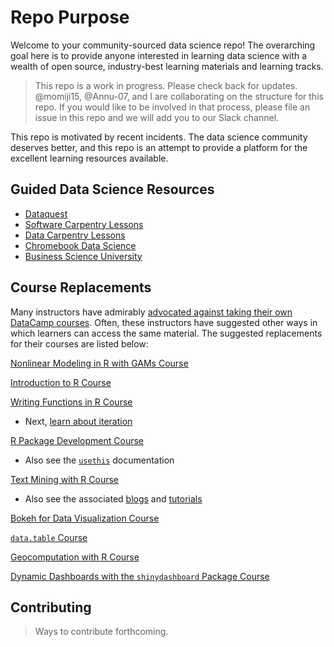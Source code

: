 # Repo Purpose

Welcome to your community-sourced data science repo! The overarching goal here is to provide anyone interested in learning data science with a wealth of open source, industry-best learning materials and learning tracks.

> This repo is a work in progress. Please check back for updates. @momiji15, @Annu-07, and I are collaborating on the structure for this repo. If you would like to be involved in that process, please file an issue in this repo and we will add you to our Slack channel.  

This repo is motivated by recent incidents. The data science community deserves better, and this repo is an attempt to provide a platform for the excellent learning resources available.

## Guided Data Science Resources

* [Dataquest](https://www.dataquest.io/)
* [Software Carpentry Lessons](https://software-carpentry.org/lessons/)
* [Data Carpentry Lessons](https://datacarpentry.org/lessons/)
* [Chromebook Data Science](http://jhudatascience.org/chromebookdatascience/cbds.html)
* [Business Science University](https://university.business-science.io/p/jumpstart-with-r)

## Course Replacements

Many instructors have admirably [advocated against taking their own DataCamp courses](https://twitter.com/noamross/status/1116667602741485571). Often, these instructors have suggested other ways in which learners can access the same material. The suggested replacements for their courses are listed below:

[Nonlinear Modeling in R with GAMs Course](https://github.com/noamross/datacamp-sexual-assault)

[Introduction to R Course](https://rstudio.cloud/learn/primers)

[Writing Functions in R Course](https://r4ds.had.co.nz/functions.html)

* Next, [learn about iteration](https://r4ds.had.co.nz/iteration.html)

[R Package Development Course](https://kbroman.org/pkg_primer/)

* Also see the [`usethis`](https://www.tidyverse.org/articles/2019/04/usethis-1.5.0/) documentation

[Text Mining with R Course](https://www.tidytextmining.com/)

* Also see the associated [blogs](https://juliasilge.com/blog/) and [tutorials](https://github.com/juliasilge/deming2018)

[Bokeh for Data Visualization Course](https://mybinder.org/v2/gh/bokeh/bokeh-notebooks/master?filepath=tutorial%2F00%20-%20Introduction%20and%20Setup.ipynb)

[`data.table` Course](https://github.com/jameslamb/teaching/tree/master/datacamp_audition)

[Geocomputation with R Course](https://geocompr.robinlovelace.net)  

[Dynamic Dashboards with the `shinydashboard` Package Course](https://leanpub.com/c/shinydashboard)

## Contributing

> Ways to contribute forthcoming. 
